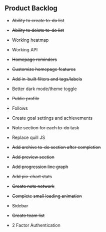 ## Product Backlog

* ~~Ability to create to-do list~~

* ~~Ability to delete to-do list~~

* Working heatmap

* Working API

* ~~Homepage reminders~~

* ~~Customize homepage features~~

* ~~Add in-built filters and tags/labels~~

* Better dark mode/theme toggle

* ~~Public profile~~

* Follows

* Create goal settings and achievements

* ~~Note section for each to-do task~~

* Replace quill JS

* ~~Add archive to-do section after completion~~

* ~~Add preview section~~

* ~~Add progression line graph~~

* ~~Add pie-chart stats~~

* ~~Create note network~~

* ~~Complete small loading animation~~

* ~~Sidebar~~

* ~~Create team list~~

* 2 Factor Authentication